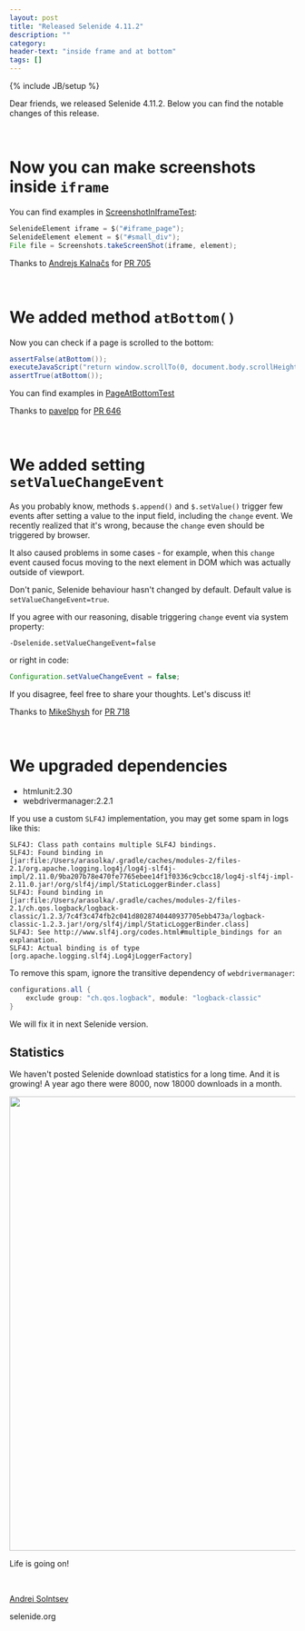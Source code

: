 ```yaml
---
layout: post
title: "Released Selenide 4.11.2"
description: ""
category:
header-text: "inside frame and at bottom"
tags: []
---
```

{% include JB/setup %}

Dear friends,
we released Selenide 4.11.2. Below you can find the notable changes of this release. 

<br>

# Now you can make screenshots inside `iframe`

You can find examples in [ScreenshotInIframeTest](https://github.com/codeborne/selenide/blob/master/src/test/java/integration/ScreenshotInIframeTest.java):

```java
SelenideElement iframe = $("#iframe_page");
SelenideElement element = $("#small_div");
File file = Screenshots.takeScreenShot(iframe, element);
```

Thanks to [Andrejs Kalnačs](https://github.com/andrejska) for [PR 705](https://github.com/codeborne/selenide/pull/705)

<br>

# We added method `atBottom()`

Now you can check if a page is scrolled to the bottom: 

```java
assertFalse(atBottom());
executeJavaScript("return window.scrollTo(0, document.body.scrollHeight);");
assertTrue(atBottom());
```

You can find examples in [PageAtBottomTest](https://github.com/codeborne/selenide/blob/master/src/test/java/integration/PageAtBottomTest.java)

Thanks to [pavelpp](https://github.com/pavelpp) for [PR 646](https://github.com/codeborne/selenide/pull/646)

<br>

# We added setting `setValueChangeEvent`

As you probably know, methods `$.append()` and `$.setValue()` trigger few events after setting a value to the input field, including the `change` event.
We recently realized that it's wrong, because the `change` even should be triggered by browser. 

It also caused problems in some cases - for example, when this `change` event caused focus moving to the next element in 
DOM which was actually outside of viewport.

Don't panic, Selenide behaviour hasn't changed by default. Default value is `setValueChangeEvent=true`. 

If you agree with our reasoning, disable triggering `change` event via system property:

```
-Dselenide.setValueChangeEvent=false
```

or right in code:

```java
Configuration.setValueChangeEvent = false;
```

If you disagree, feel free to share your thoughts. Let's discuss it!

Thanks to [MikeShysh](https://github.com/MikeShysh) for [PR 718](https://github.com/codeborne/selenide/pull/718)

<br>

# We upgraded dependencies

* htmlunit:2.30
* webdrivermanager:2.2.1

If you use a custom `SLF4J` implementation, you may get some spam in logs like this:

```
SLF4J: Class path contains multiple SLF4J bindings.
SLF4J: Found binding in [jar:file:/Users/arasolka/.gradle/caches/modules-2/files-2.1/org.apache.logging.log4j/log4j-slf4j-impl/2.11.0/9ba207b78e470fe7765ebee14f1f0336c9cbcc18/log4j-slf4j-impl-2.11.0.jar!/org/slf4j/impl/StaticLoggerBinder.class]
SLF4J: Found binding in [jar:file:/Users/arasolka/.gradle/caches/modules-2/files-2.1/ch.qos.logback/logback-classic/1.2.3/7c4f3c474fb2c041d8028740440937705ebb473a/logback-classic-1.2.3.jar!/org/slf4j/impl/StaticLoggerBinder.class]
SLF4J: See http://www.slf4j.org/codes.html#multiple_bindings for an explanation.
SLF4J: Actual binding is of type [org.apache.logging.slf4j.Log4jLoggerFactory]
```

To remove this spam, ignore the transitive dependency of `webdrivermanager`:
```groovy
configurations.all {
    exclude group: "ch.qos.logback", module: "logback-classic"
}
```

We will fix it in next Selenide version.

## Statistics

We haven't posted Selenide download statistics for a long time.
And it is growing!
A year ago there were 8000, now 18000 downloads in a month. 

<center>
  <img src="{{ BASE_PATH }}/images/2018/04/selenide.downloads.png" width="800"/>
</center>

Life is going on!

<br>


[Andrei Solntsev](http://asolntsev.github.io/)

selenide.org
